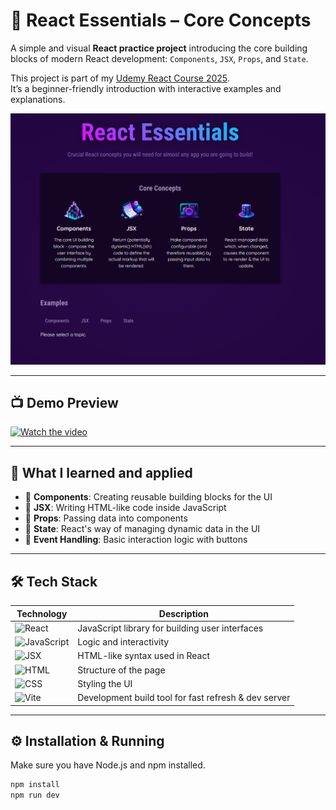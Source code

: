 # 🚀 React Essentials – Core Concepts

A simple and visual **React practice project** introducing the core building blocks of modern React development: `Components`, `JSX`, `Props`, and `State`.

This project is part of my [Udemy React Course 2025](https://github.com/al-badarin/UDEMY-React-Course-2025).  
It’s a beginner-friendly introduction with interactive examples and explanations.

![React Essentials Screenshot](./preview.png)

---

## 📺 Demo Preview

[![Watch the video](https://img.shields.io/badge/▶️-Click%20to%20Watch%20Demo-purple?style=for-the-badge&logo=youtube)](https://youtu.be/-UEtNS4caYk)  

---

## 🧠 What I learned and applied

- 🔹 **Components**: Creating reusable building blocks for the UI
- 🔹 **JSX**: Writing HTML-like code inside JavaScript
- 🔹 **Props**: Passing data into components
- 🔹 **State**: React's way of managing dynamic data in the UI
- 🔹 **Event Handling**: Basic interaction logic with buttons

---

## 🛠 Tech Stack

| Technology                                                                        | Description                                          |
| --------------------------------------------------------------------------------- | ---------------------------------------------------- |
| ![React](https://img.shields.io/badge/React-2025-blue?logo=react)                 | JavaScript library for building user interfaces      |
| ![JavaScript](https://img.shields.io/badge/JavaScript-ES6-yellow?logo=javascript) | Logic and interactivity                              |
| ![JSX](https://img.shields.io/badge/JSX-HTML--in--JS-blueviolet?logo=html5)       | HTML-like syntax used in React                       |
| ![HTML](https://img.shields.io/badge/HTML-Basic-orange?logo=html5)                | Structure of the page                                |
| ![CSS](https://img.shields.io/badge/CSS-Styling-blue?logo=css3)                   | Styling the UI                                       |
| ![Vite](https://img.shields.io/badge/Vite-Bundler-646cff?logo=vite)               | Development build tool for fast refresh & dev server |

---

## ⚙️ Installation & Running

Make sure you have Node.js and npm installed.

```bash
npm install
npm run dev
```
